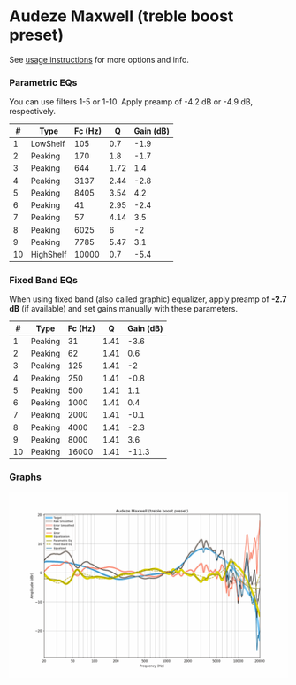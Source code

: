 # Audeze Maxwell (treble boost preset)
See [usage instructions](https://github.com/jaakkopasanen/AutoEq#usage) for more options and info.

### Parametric EQs
You can use filters 1-5 or 1-10. Apply preamp of -4.2 dB or -4.9 dB, respectively.

|   # | Type      |   Fc (Hz) |    Q |   Gain (dB) |
|-----|-----------|-----------|------|-------------|
|   1 | LowShelf  |       105 | 0.7  |        -1.9 |
|   2 | Peaking   |       170 | 1.8  |        -1.7 |
|   3 | Peaking   |       644 | 1.72 |         1.4 |
|   4 | Peaking   |      3137 | 2.44 |        -2.8 |
|   5 | Peaking   |      8405 | 3.54 |         4.2 |
|   6 | Peaking   |        41 | 2.95 |        -2.4 |
|   7 | Peaking   |        57 | 4.14 |         3.5 |
|   8 | Peaking   |      6025 | 6    |        -2   |
|   9 | Peaking   |      7785 | 5.47 |         3.1 |
|  10 | HighShelf |     10000 | 0.7  |        -5.4 |

### Fixed Band EQs
When using fixed band (also called graphic) equalizer, apply preamp of **-2.7 dB** (if available) and set gains manually with these parameters.

|   # | Type    |   Fc (Hz) |    Q |   Gain (dB) |
|-----|---------|-----------|------|-------------|
|   1 | Peaking |        31 | 1.41 |        -3.6 |
|   2 | Peaking |        62 | 1.41 |         0.6 |
|   3 | Peaking |       125 | 1.41 |        -2   |
|   4 | Peaking |       250 | 1.41 |        -0.8 |
|   5 | Peaking |       500 | 1.41 |         1.1 |
|   6 | Peaking |      1000 | 1.41 |         0.4 |
|   7 | Peaking |      2000 | 1.41 |        -0.1 |
|   8 | Peaking |      4000 | 1.41 |        -2.3 |
|   9 | Peaking |      8000 | 1.41 |         3.6 |
|  10 | Peaking |     16000 | 1.41 |       -11.3 |

### Graphs
![](./Audeze%20Maxwell%20(treble%20boost%20preset).png)
